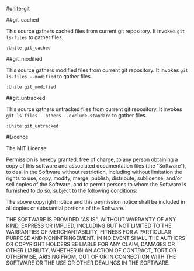 #unite-git

##git_cached

This source gathers cached files from current git repository.
It invokes `git ls-files` to gather files.

```
:Unite git_cached
```

##git_modified

This source gathers modified files from current git repository.
It invokes `git ls-files --modified` to gather files.

```
:Unite git_modified
```

##git_untracked

This source gathers untracked files from current git repository.
It invokes `git ls-files --others --exclude-standard` to gather files.

```
:Unite git_untracked
```

#Licence

The MIT License

Permission is hereby granted, free of charge, to any person obtaining a copy
of this software and associated documentation files (the "Software"), to deal
in the Software without restriction, including without limitation the rights
to use, copy, modify, merge, publish, distribute, sublicense, and/or sell
copies of the Software, and to permit persons to whom the Software is
furnished to do so, subject to the following conditions:

The above copyright notice and this permission notice shall be included in
all copies or substantial portions of the Software.

THE SOFTWARE IS PROVIDED "AS IS", WITHOUT WARRANTY OF ANY KIND, EXPRESS OR
IMPLIED, INCLUDING BUT NOT LIMITED TO THE WARRANTIES OF MERCHANTABILITY,
FITNESS FOR A PARTICULAR PURPOSE AND NONINFRINGEMENT. IN NO EVENT SHALL THE
AUTHORS OR COPYRIGHT HOLDERS BE LIABLE FOR ANY CLAIM, DAMAGES OR OTHER
LIABILITY, WHETHER IN AN ACTION OF CONTRACT, TORT OR OTHERWISE, ARISING FROM,
OUT OF OR IN CONNECTION WITH THE SOFTWARE OR THE USE OR OTHER DEALINGS IN
THE SOFTWARE.
